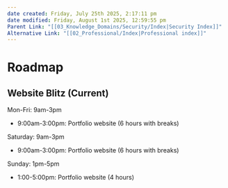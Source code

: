 ```yaml
---
date created: Friday, July 25th 2025, 2:17:11 pm
date modified: Friday, August 1st 2025, 12:59:55 pm
Parent Link: "[[03_Knowledge_Domains/Security/Index|Security Index]]"
Alternative Link: "[[02_Professional/Index|Professional index]]"
---
```


# Roadmap

## Website Blitz (Current)

Mon-Fri: 9am-3pm
- 9:00am-3:00pm: Portfolio website (6 hours with breaks)

Saturday: 9am-3pm
- 9:00am-3:00pm: Portfolio website (6 hours with breaks)

Sunday: 1pm-5pm  
- 1:00-5:00pm: Portfolio website (4 hours)
